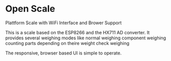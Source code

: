# Open Scale
 Plattform Scale with WiFi Interface and Brower Support 

This is a scale based on the ESP8266 and the HX711 AD converter.
It provides several weighing modes like 
normal weighing
component weighing
counting parts depending on theire weight
check weighing

The responsive, browser based UI is simple to operate.
